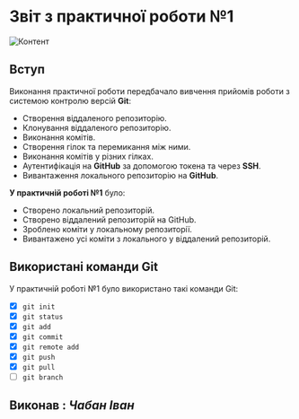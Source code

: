 # Звіт з практичної роботи №1

![Контент](https://media.ztu.edu.ua/wp-content/uploads/2020/02/Group-6-1-1536x465.png)

## Вступ

Виконання практичної роботи передбачало вивчення прийомів роботи з системою контролю версій **Git**:

- Створення віддаленого репозиторію.
- Клонування віддаленого репозиторію.
- Виконання комітів.
- Створення гілок та перемикання між ними.
- Виконання комітів у різних гілках.
- Аутентифікація на **GitHub** за допомогою токена та через **SSH**.
- Вивантаження локального репозиторію на **GitHub**.

**У практичній роботі №1** було:

- Створено локальний репозиторій.
- Створено віддалений репозиторій на GitHub.
- Зроблено коміти у локальному репозиторії.
- Вивантажено усі коміти з локального у віддалений репозиторій.

## Використані команди Git

У практичній роботі №1 було використано такі команди Git:

- [x] `git init`
- [x] `git status`
- [x] `git add`
- [x] `git commit`
- [x] `git remote add`
- [x] `git push`
- [x] `git pull`
- [ ] `git branch`

## Виконав : ***Чабан Іван***
